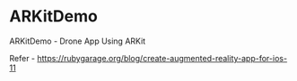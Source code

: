 # ARKitDemo
ARKitDemo - Drone App Using ARKit

Refer - https://rubygarage.org/blog/create-augmented-reality-app-for-ios-11
